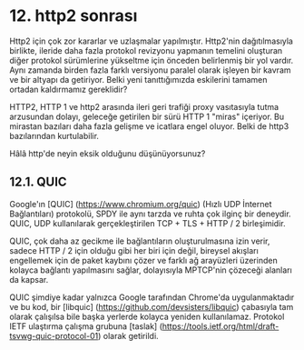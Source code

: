# 12. http2 sonrası

Http2 için çok zor kararlar ve uzlaşmalar yapılmıştır. Http2'nin dağıtılmasıyla birlikte, ileride daha fazla protokol revizyonu yapmanın temelini oluşturan diğer protokol sürümlerine yükseltme için önceden belirlenmiş bir yol vardır. Aynı zamanda birden fazla farklı versiyonu paralel olarak işleyen bir kavram ve bir altyapı da getiriyor. Belki yeni tanıttığımızda eskilerini tamamen ortadan kaldırmamız gereklidir?

HTTP2, HTTP 1 ve http2 arasında ileri geri trafiği proxy vasıtasıyla tutma arzusundan dolayı, geleceğe getirilen bir sürü HTTP 1 "miras" içeriyor. Bu mirastan bazıları daha fazla gelişme ve icatlara engel oluyor. Belki de http3 bazılarından kurtulabilir.

Hâlâ http'de neyin eksik olduğunu düşünüyorsunuz?

## 12.1. QUIC

Google'ın [QUIC] (https://www.chromium.org/quic) (Hızlı UDP İnternet Bağlantıları) protokolü, SPDY ile aynı tarzda ve ruhta çok ilginç bir deneydir. QUIC, UDP kullanılarak gerçekleştirilen TCP + TLS + HTTP / 2 birleşimidir.

QUIC, çok daha az gecikme ile bağlantıların oluşturulmasına izin verir, sadece HTTP / 2 için olduğu gibi her biri için değil, bireysel akışları engellemek için de paket kaybını çözer ve farklı ağ arayüzleri üzerinden kolayca bağlantı yapılmasını sağlar, dolayısıyla MPTCP'nin çözeceği alanları da kapsar.

QUIC şimdiye kadar yalnızca Google tarafından Chrome'da uygulanmaktadır ve bu kod, bir [libquic] (https://github.com/devsisters/libquic) çabasıyla tam olarak çalışılsa bile başka yerlerde kolayca yeniden kullanılamaz. Protokol IETF ulaştırma çalışma grubuna [taslak] (https://tools.ietf.org/html/draft-tsvwg-quic-protocol-01) olarak getirildi.

